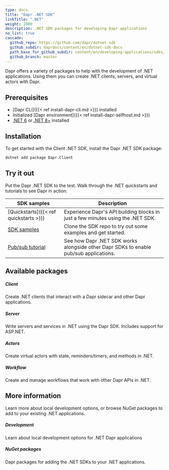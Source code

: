 ```yaml
---
type: docs
title: "Dapr .NET SDK"
linkTitle: ".NET"
weight: 1000
description: .NET SDK packages for developing Dapr applications
no_list: true
cascade:
  github_repo: https://github.com/dapr/dotnet-sdk
  github_subdir: daprdocs/content/en/dotnet-sdk-docs
  path_base_for_github_subdir: content/en/developing-applications/sdks/dotnet/
  github_branch: master
---
```


Dapr offers a variety of packages to help with the development of .NET applications. Using them you can create .NET clients, servers, and virtual actors with Dapr.

## Prerequisites

- [Dapr CLI]({{< ref install-dapr-cli.md >}}) installed
- Initialized [Dapr environment]({{< ref install-dapr-selfhost.md >}})
- [.NET 6](https://dotnet.microsoft.com/download) or [.NET 8+](https://dotnet.microsoft.com/download) installed

## Installation

To get started with the Client .NET SDK, install the Dapr .NET SDK package:

```sh
dotnet add package Dapr.Client
```

## Try it out

Put the Dapr .NET SDK to the test. Walk through the .NET quickstarts and tutorials to see Dapr in action:

| SDK samples | Description |
| ----------- | ----------- |
| [Quickstarts]({{< ref quickstarts >}}) | Experience Dapr's API building blocks in just a few minutes using the .NET SDK. |
| [SDK samples](https://github.com/dapr/dotnet-sdk/tree/master/examples) | Clone the SDK repo to try out some examples and get started. |
| [Pub/sub tutorial](https://github.com/dapr/quickstarts/tree/master/tutorials/pub-sub) | See how Dapr .NET SDK works alongside other Dapr SDKs to enable pub/sub applications. |

## Available packages

<div class="card-deck">
  <div class="card">
    <div class="card-body">
      <h5 class="card-title"><b>Client</b></h5>
      <p class="card-text">Create .NET clients that interact with a Dapr sidecar and other Dapr applications.</p>
      <a href="{{< ref dotnet-client >}}" class="stretched-link"></a>
    </div>
  </div>
  <div class="card">
    <div class="card-body">
      <h5 class="card-title"><b>Server</b></h5>
      <p class="card-text">Write servers and services in .NET using the Dapr SDK. Includes support for ASP.NET.</p>
      <a href="https://github.com/dapr/dotnet-sdk/tree/master/examples/AspNetCore" class="stretched-link"></a>
    </div>
  </div>
  <div class="card">
    <div class="card-body">
      <h5 class="card-title"><b>Actors</b></h5>
      <p class="card-text">Create virtual actors with state, reminders/timers, and methods in .NET.</p>
      <a href="{{< ref dotnet-actors >}}" class="stretched-link"></a>
    </div>
  </div>
  <div class="card">
    <div class="card-body">
      <h5 class="card-title"><b>Workflow</b></h5>
      <p class="card-text">Create and manage workflows that work with other Dapr APIs in .NET.</p>
      <a href="{{< ref dotnet-workflow >}}" class="stretched-link"></a>
    </div>
  </div>
</div>

## More information

Learn more about local development options, or browse NuGet packages to add to your existing .NET applications.

<div class="card-deck">
  <div class="card">
    <div class="card-body">
      <h5 class="card-title"><b>Development</b></h5>
      <p class="card-text">Learn about local development options for .NET Dapr applications</p>
      <a href="{{< ref dotnet-development >}}" class="stretched-link"></a>
    </div>
  </div>
  <div class="card">
    <div class="card-body">
      <h5 class="card-title"><b>NuGet packages</b></h5>
      <p class="card-text">Dapr packages for adding the .NET SDKs to your .NET applications.</p>
      <a href="https://www.nuget.org/profiles/dapr.io" class="stretched-link"></a>
    </div>
  </div>
</div>
<br />